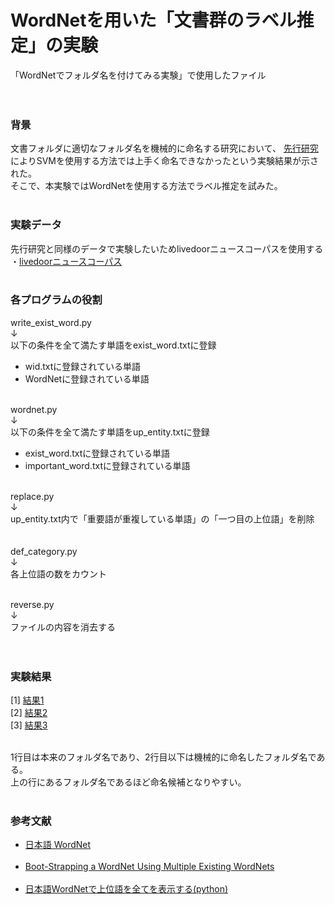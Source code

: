 # WordNetを用いた「文書群のラベル推定」の実験
「WordNetでフォルダ名を付けてみる実験」で使用したファイル<br><br><br>

<h3>背景</h3>
文書フォルダに適切なフォルダ名を機械的に命名する研究において、
<a href="https://www.jstage.jst.go.jp/article/jceeek/2019/0/2019_580/_pdf">先行研究</a>
によりSVMを使用する方法では上手く命名できなかったという実験結果が示された。<br>
そこで、本実験ではWordNetを使用する方法でラベル推定を試みた。<br><br>


<h3>実験データ</h3>
先行研究と同様のデータで実験したいためlivedoorニュースコーパスを使用する<br>
・<a href="https://www.rondhuit.com/download.html">livedoorニュースコーパス</a><br><br>


<h3>各プログラムの役割</h3>
write_exist_word.py<br>
↓<br>
以下の条件を全て満たす単語をexist_word.txtに登録
<ul>
  <li>wid.txtに登録されている単語</li>
  <li>WordNetに登録されている単語</li><br>
</ul>

wordnet.py<br>
↓<br>
以下の条件を全て満たす単語をup_entity.txtに登録
<ul>
  <li>exist_word.txtに登録されている単語</li>
  <li>important_word.txtに登録されている単語</li><br>
</ul>

replace.py<br>
↓<br>
up_entity.txt内で「重要語が重複している単語」の「一つ目の上位語」を削除<br><br><br>
def_category.py<br>
↓<br>
各上位語の数をカウント<br><br>

reverse.py<br>
↓<br>
ファイルの内容を消去する<br><br><br>


<h3>実験結果</h3>
[1] <a href="https://user-images.githubusercontent.com/116938721/220819462-68c24e10-c107-44a9-aeb1-4b5d9c021e80.jpg">結果1</a><br>
[2] <a href="https://user-images.githubusercontent.com/116938721/220819506-5b8ae82a-d975-4a15-baa5-092b5fff3d5c.jpg">結果2</a><br>
[3] <a href="https://user-images.githubusercontent.com/116938721/220819524-a1fcac1b-77d2-435f-847b-6d1b3721f441.jpg">結果3</a><br><br>

1行目は本来のフォルダ名であり、2行目以下は機械的に命名したフォルダ名である。<br>
上の行にあるフォルダ名であるほど命名候補となりやすい。<br><br>

<h3>参考文献</h3>
<ul>
  <li>
    <a href="https://bond-lab.github.io/wnja/jpn/index.html">日本語 WordNet</a>
  </li><br>
  <li>
    <a href="https://aclanthology.org/L08-1077/">Boot-Strapping a WordNet Using Multiple Existing WordNets</a>
  </li><br>
  <li>
    <a href="https://qiita.com/shunji-muto/items/e8a8794eaed5d0518f8f">日本語WordNetで上位語を全てを表示する(python)</a>
  </li><br>
</ul>

